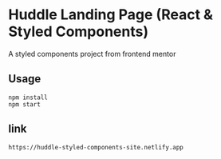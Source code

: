 # Huddle Landing Page (React & Styled Components)

A styled components project from frontend mentor

## Usage

```
npm install
npm start
```
## link
```
https://huddle-styled-components-site.netlify.app
```
